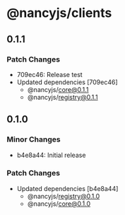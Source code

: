 # @nancyjs/clients

## 0.1.1

### Patch Changes

- 709ec46: Release test
- Updated dependencies [709ec46]
  - @nancyjs/core@0.1.1
  - @nancyjs/registry@0.1.1

## 0.1.0

### Minor Changes

- b4e8a44: Initial release

### Patch Changes

- Updated dependencies [b4e8a44]
  - @nancyjs/registry@0.1.0
  - @nancyjs/core@0.1.0
